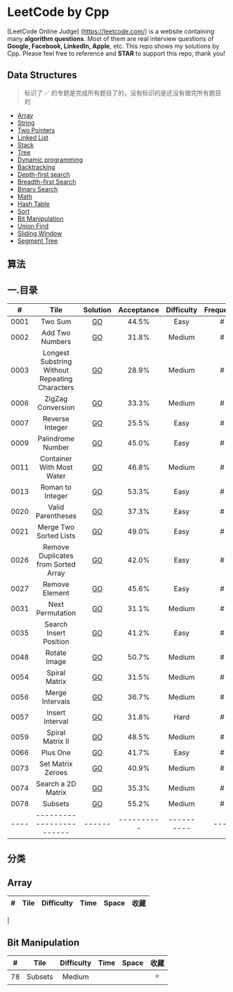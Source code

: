 # LeetCode by Cpp
[LeetCode Online Judge] (https://leetcode.com/) is a website containing many **algorithm questions**. Most of them are real interview questions of **Google, Facebook, LinkedIn, Apple**, etc. This repo shows my solutions by Cpp. Please feel free to reference and **STAR** to support this repo, thank you!

## Data Structures

> 标识了 ✅ 的专题是完成所有题目了的，没有标识的是还没有做完所有题目的

* [Array](#array)
* [String](#string)
* [Two Pointers](#two-pointers)
* [Linked List](#linked-list)
* [Stack](#stack)
* [Tree](#tree)
* [Dynamic programming](#dynamic-programming)
* [Backtracking](#backtracking)
* [Depth-first search](#depth-first-search)
* [Breadth-first Search](#breadth-first-search)
* [Binary Search](#binary-search)
* [Math](#math)
* [Hash Table](#hash-table)
* [Sort](#sort)
* [Bit Manipulation](#bit-manipulation)
* [Union Find](#union-find)
* [Sliding Window](#sliding-window)
* [Segment Tree](#segment-tree)

## 算法
## 一.目录
| #     |  Tile | Solution | Acceptance | Difficulty | Frequency | 
|:----: | :---: | :------: | :--------: | :--------: | :-------: | 
| 0001  | Two Sum | [GO]() | 44.5%      | Easy | # |
| 0002  | Add Two Numbers | [GO]() | 31.8%      | Medium	 | # |
| 0003  | Longest Substring Without Repeating Characters  | [GO]() | 28.9%      | Medium | # |
| 0006  | ZigZag Conversion | [GO]() | 33.3%      | Medium | # |
| 0007  | Reverse Integer  | [GO]() | 25.5%      | Easy | # |
| 0009  | Palindrome Number  | [GO]() | 45.0%      | Easy | # |
| 0011  | Container With Most Water | [GO]() | 46.8%      | Medium | # |
| 0013  | Roman to Integer | [GO]() | 53.3%      | Easy | # |
| 0020  | Valid Parentheses | [GO]() | 37.3%      | Easy | # |
| 0021  | Merge Two Sorted Lists  | [GO]() | 49.0%      | Easy | # |
| 0026  | Remove Duplicates from Sorted Array | [GO]() | 42.0%      | Easy | # |
| 0027  | Remove Element    | [GO]() | 45.6%      | Easy | # |
| 0031  | Next Permutation  | [GO]() | 31.1%      | Medium | # |
| 0035  | Search Insert Position    | [GO]() | 41.2%      | Easy | # |
| 0048  | Rotate Image     | [GO]() | 50.7%      | Medium	 | # |
| 0054  | Spiral Matrix    | [GO]() | 31.5%      | Medium	 | # |
| 0056  | Merge Intervals     | [GO]() | 36.7%      | Medium	 | # |
| 0057  | Insert Interval      | [GO]() | 31.8%      | Hard	 | # |
| 0059  | Spiral Matrix II      | [GO]() | 48.5%      | Medium	 | # |
| 0066  | Plus One       | [GO]() | 41.7%      | Easy	 | # |
| 0073  | Set Matrix Zeroes     | [GO]() | 40.9%      | Medium	 | # |
| 0074  | Search a 2D Matrix      | [GO]() | 35.3%      | Medium	 | # |
| 0078  | Subsets      | [GO]() | 55.2%     | Medium	 | # |
| ----  | ------------------------| ------ | ---------- | ---------- | ---- |

## 分类
## Array
| #     |  Tile | Difficulty | Time  | Space | 收藏  |
|:----: | :---: | :--------: | :---: | :---: | :---: |
|  

## Bit Manipulation
| #     |  Tile | Difficulty | Time  | Space | 收藏  |
|:----: | :---: | :--------: | :---: | :---: | :---: |
|  78   |  Subsets | Medium |       |       |  ⭐   |